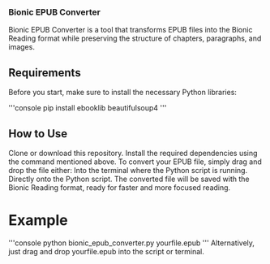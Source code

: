 ### Bionic EPUB Converter
Bionic EPUB Converter is a tool that transforms EPUB files into the Bionic Reading format while preserving the structure of chapters, paragraphs, and images.

## Requirements
Before you start, make sure to install the necessary Python libraries:

'''console
pip install ebooklib beautifulsoup4
'''

## How to Use
Clone or download this repository.
Install the required dependencies using the command mentioned above.
To convert your EPUB file, simply drag and drop the file either:
Into the terminal where the Python script is running.
Directly onto the Python script.
The converted file will be saved with the Bionic Reading format, ready for faster and more focused reading.
# Example
'''console
python bionic_epub_converter.py yourfile.epub
'''
Alternatively, just drag and drop yourfile.epub into the script or terminal.
